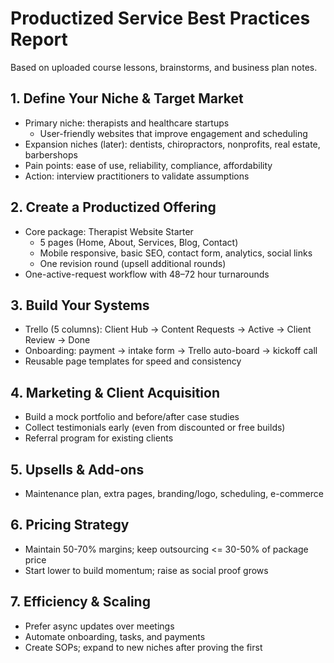 # Productized Service Best Practices Report

Based on uploaded course lessons, brainstorms, and business plan notes.

## 1. Define Your Niche & Target Market
- Primary niche: therapists and healthcare startups
  - User-friendly websites that improve engagement and scheduling
- Expansion niches (later): dentists, chiropractors, nonprofits, real estate, barbershops
- Pain points: ease of use, reliability, compliance, affordability
- Action: interview practitioners to validate assumptions

## 2. Create a Productized Offering
- Core package: Therapist Website Starter
  - 5 pages (Home, About, Services, Blog, Contact)
  - Mobile responsive, basic SEO, contact form, analytics, social links
  - One revision round (upsell additional rounds)
- One-active-request workflow with 48–72 hour turnarounds

## 3. Build Your Systems
- Trello (5 columns): Client Hub -> Content Requests -> Active -> Client Review -> Done
- Onboarding: payment -> intake form -> Trello auto-board -> kickoff call
- Reusable page templates for speed and consistency

## 4. Marketing & Client Acquisition
- Build a mock portfolio and before/after case studies
- Collect testimonials early (even from discounted or free builds)
- Referral program for existing clients

## 5. Upsells & Add-ons
- Maintenance plan, extra pages, branding/logo, scheduling, e-commerce

## 6. Pricing Strategy
- Maintain 50-70% margins; keep outsourcing <= 30-50% of package price
- Start lower to build momentum; raise as social proof grows

## 7. Efficiency & Scaling
- Prefer async updates over meetings
- Automate onboarding, tasks, and payments
- Create SOPs; expand to new niches after proving the first
